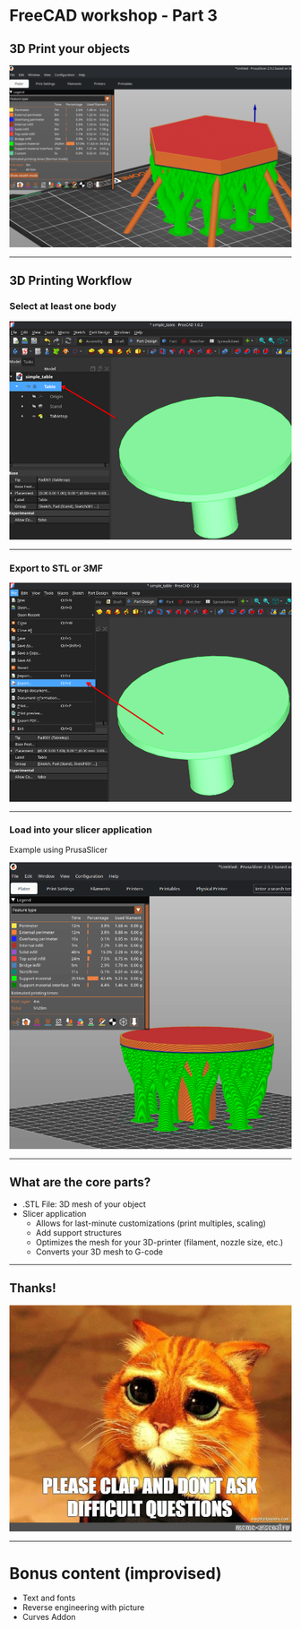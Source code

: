 # FreeCAD workshop - Part 3
## 3D Print your objects

![prusa](prusa.png)

---

## 3D Printing Workflow

### Select at least one body

![select](select.png)

---

### Export to STL or 3MF

![export](export.png)


---

### Load into your slicer application

Example using PrusaSlicer

![prusa](prusa_table.png)

---

## What are the core parts?

- .STL File: 3D mesh of your object
- Slicer application
   - Allows for last-minute customizations (print multiples, scaling)
   - Add support structures
   - Optimizes the mesh for your 3D-printer (filament, nozzle size, etc.)
   - Converts your 3D mesh to G-code

---

## Thanks!

![clap](difficult_clap.png)

---

# Bonus content (improvised)

- Text and fonts
- Reverse engineering with picture
- Curves Addon
